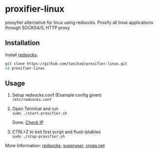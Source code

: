 # proxifier-linux
proxyfier alternative for linux using redsocks. Proxify all linux applications through SOCKS4/5, HTTP proxy

## Installation

Install [redsocks](https://github.com/darkk/redsocks#packages).

```bash
git clone https://github.com/tazihad/proxifier-linux.git
cd proxifier-linux
```

## Usage

1. Setup redsocks.conf (Example config given)  
   `/etc/redsocks.conf`
2. Open Terminal and run  
   `sudo ./start-proxifier.sh`

   Done. [Check IP](https://ifconfig.me/)

3. CTRL+Z to exit first script and flush iptables  
   `sudo ./stop-proxifier.sh`


More Information:  [redsocks](https://github.com/darkk/redsocks), [superuser](https://superuser.com/a/1402071), [crosp.net](https://crosp.net/blog/administration/install-configure-redsocks-proxy-centos-linux/)

